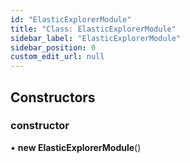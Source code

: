 ```yaml
---
id: "ElasticExplorerModule"
title: "Class: ElasticExplorerModule"
sidebar_label: "ElasticExplorerModule"
sidebar_position: 0
custom_edit_url: null
---
```


## Constructors

### constructor

• **new ElasticExplorerModule**()
